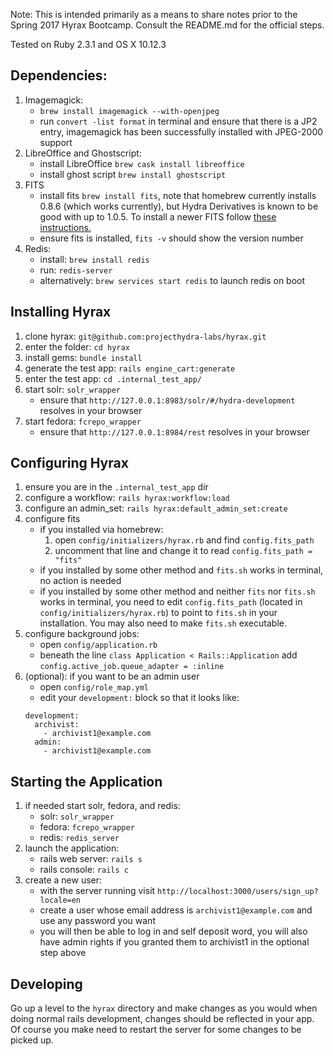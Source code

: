 Note: This is intended primarily as a means to share notes prior to the Spring 2017 Hyrax Bootcamp.  Consult the README.md for the official steps.

Tested on Ruby 2.3.1 and OS X 10.12.3

## Dependencies:

1. Imagemagick:
    - `brew install imagemagick --with-openjpeg`
    - run `convert -list format` in terminal and ensure that there is a JP2 entry, imagemagick has been successfully installed with JPEG-2000 support
1. LibreOffice and Ghostscript:
    - install LibreOffice `brew cask install libreoffice`
    - install ghost script `brew install ghostscript`
1. FITS
    - install fits `brew install fits`, note that homebrew currently installs 0.8.6 (which works currently), but Hydra Derivatives is known to be good with up to 1.0.5.  To install a newer FITS follow [these instructions.](https://github.com/projecthydra-labs/hyrax#characterization)
    - ensure fits is installed, `fits -v` should show the version number
1. Redis: 
    - install: `brew install redis`
    - run: `redis-server` 
    - alternatively: `brew services start redis` to launch redis on boot 

## Installing Hyrax

1. clone hyrax: `git@github.com:projecthydra-labs/hyrax.git`
1. enter the folder: `cd hyrax`
1. install gems: `bundle install`
1. generate the test app: `rails engine_cart:generate`
1. enter the test app: `cd .internal_test_app/`
1. start solr: `solr_wrapper`
    - ensure that `http://127.0.0.1:8983/solr/#/hydra-development` resolves in your browser
1. start fedora: `fcrepo_wrapper`
    - ensure that `http://127.0.0.1:8984/rest` resolves in your browser

## Configuring Hyrax

1. ensure you are in the `.internal_test_app` dir
1. configure a workflow: `rails hyrax:workflow:load`
1. configure an admin_set: `rails hyrax:default_admin_set:create`
1. configure fits
    - if you installed via homebrew: 
      1. open `config/initializers/hyrax.rb` and find `config.fits_path` 
      1. uncomment that line and change it to read `config.fits_path = "fits"`
    - if you installed by some other method and `fits.sh` works in terminal, no action is needed
    - if you installed by some other method and neither `fits` nor `fits.sh` works in terminal, you need to edit `config.fits_path` (located in `config/initializers/hyrax.rb`) to point to `fits.sh` in your installation.  You may also need to make `fits.sh` executable.  
1.  configure background jobs:
    - open `config/application.rb`
    - beneath the line `class Application < Rails::Application` add `config.active_job.queue_adapter = :inline`
1.  (optional): if you want to be an admin user
    - open `config/role_map.yml`
    - edit your `development:` block so that it looks like:
    ```
    development:
      archivist:
        - archivist1@example.com
      admin:
        - archivist1@example.com
    ```

## Starting the Application
1. if needed start solr, fedora, and redis:
   - solr: `solr_wrapper`
   - fedora: `fcrepo_wrapper`
   - redis: `redis_server`
1. launch the application:
   - rails web server: `rails s`
   - rails console: `rails c`
1. create a new user:
   - with the server running visit `http://localhost:3000/users/sign_up?locale=en`
   - create a user whose email address is `archivist1@example.com` and use any password you want
   - you will then be able to log in and self deposit word, you will also have admin rights if you granted them to archivist1 in the optional step above
   
  
## Developing

Go up a level to the `hyrax` directory and make changes as you would when doing normal rails development, changes should be reflected in your app.  Of course you make need to restart the server for some changes to be picked up.